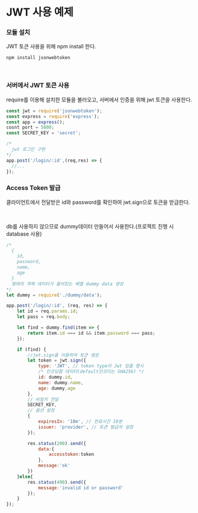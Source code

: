 # JWT 사용 예제

### 모듈 설치
JWT 토큰 사용을 위해 npm install 한다.

```
npm install jsonwebtoken
```

<br>

### 서버에서 JWT 토큰 사용
require를 이용해 설치한 모듈을 불러오고, 서버에서 인증을 위해 jwt 토큰을 사용한다.

```javascript
const jwt = require('jsonwebtoken');
const express = require('express');
const app = express();
cosnt port = 5000;
const SECRET_KEY = 'secret';

/*
  jwt 로그인 구현
*/
app.post('/login/:id',(req,res) => {
  //...
});
```

### Access Token 발급
클라이언트에서 전달받은 id와 password를 확인하여 jwt.sign으로 토큰을 받급한다.

<br>

db를 사용하지 않으므로 dummy데이터 만들어서 사용한다.(프로젝트 진행 시 database 사용)
```javascript
/*
  {
    id,
    password,
    name,
    age
  } 
  형태의 객체 데이터가 들어있는 배열 dummy data 생성
*/
let dummy = require('./dummy/data');

app.post('/login/:id', (req, res) => {
    let id = req.params.id;
    let pass = req.body;

    let find = dummy.find(item => {
        return item.id === id && item.password === pass;
    });

    if (find) {
        //jwt.sign을 이용하여 토큰 생성
        let token = jwt.sign({
            type: 'JWT', // token type이 Jwt 임을 명시
            /* 인코딩할 데이터(default인코더는 SHA256) */
            id: dummy.id, 
            name: dummy.name,
            age: dummy.age
        },
        // 비밀키 전달 
        SECRET_KEY,
        // 옵션 설정 
        {
            expiresIn: '10m', // 만료시간 10분
            issuer: 'provider', // 토큰 발급자 설정
        });

        res.status(200).send({
            data:{
                accesstoken:token
            },
            message:'ok'
        })
    }else{
        res.status(400).send({
            message:'invalid id or password'
        });
    }
});
```


